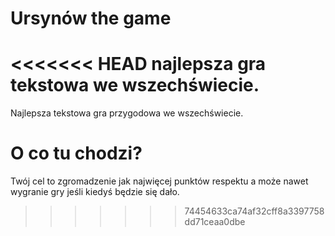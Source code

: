 # Ursynów the game
<<<<<<< HEAD
najlepsza gra tekstowa we wszechświecie.
=======
Najlepsza tekstowa gra przygodowa we wszechświecie.

# O co tu chodzi?
Twój cel to zgromadzenie jak najwięcej punktów respektu a może nawet wygranie gry jeśli kiedyś będzie się dało.
>>>>>>> 74454633ca74af32cff8a3397758dd71ceaa0dbe

